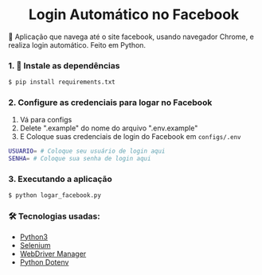 <h1 align="center">Login Automático no Facebook</h1>

🚀 Aplicação que navega até o site facebook, usando navegador Chrome, e realiza login automático. Feito em Python.

### 1. 🎲 Instale as dependências
```bash
$ pip install requirements.txt
```

### 2. Configure as credenciais para logar no Facebook
1. Vá para configs
2. Delete ".example" do nome do arquivo ".env.example"
3. E Coloque suas credenciais de login do Facebook em `configs/.env`
```bash
USUARIO= # Coloque seu usuário de login aqui
SENHA= # Coloque sua senha de login aqui
```

### 3. Executando a aplicação
```bash
$ python logar_facebook.py
```

### 🛠 Tecnologias usadas:
  - [Python3](https://www.python.org)
  - [Selenium](https://pypi.org/project/selenium)
  - [WebDriver Manager](https://pypi.org/project/webdriver-manager)
  - [Python Dotenv](https://pypi.org/project/python-dotenv)